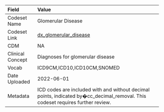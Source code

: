 |Field            |Value                                                                                                                          |
|:----------------|:------------------------------------------------------------------------------------------------------------------------------|
|Codeset Name     |Glomerular Disease                                                                                                             |
|Codeset Link     |[dx_glomerular_disease](https://github.com/PEDSnet/Variable-Dictionary/blob/main/conditions/dx_glomerular_disease.csv)         |
|CDM              |NA                                                                                                                             |
|Clinical Concept |Diagnoses for glomerular disease                                                                                               |
|Vocab            |ICD9CM,ICD10,ICD10CM,SNOMED                                                                                                    |
|Date Uploaded    |2022-06-01                                                                                                                     |
|Metadata         |ICD codes are included with and without decimal points, indicated by�cc_decimal_removal. This codeset requires further review. |
